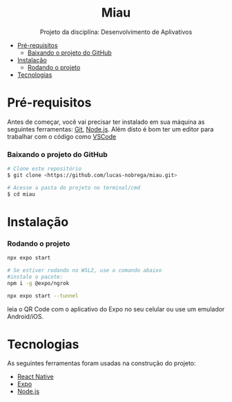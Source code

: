 <h1 align="center">Miau</h1>

<p align="center">Projeto da disciplina: Desenvolvimento de Aplivativos</p>



<!--ts-->
- [Pré-requisitos](#pré-requisitos)
    - [Baixando o projeto do GitHub](#baixando-o-projeto-do-github)
- [Instalação](#instalação)
    - [Rodando o projeto](#rodando-o-projeto)
- [Tecnologias](#tecnologias)
<!--te-->

Pré-requisitos
==============

Antes de começar, você vai precisar ter instalado em sua máquina as seguintes ferramentas:
[Git](https://git-scm.com), [Node.js](https://nodejs.org/en/). 
Além disto é bom ter um editor para trabalhar com o código como [VSCode](https://code.visualstudio.com/)

### Baixando o projeto do GitHub

```bash
# Clone este repositório
$ git clone <https://github.com/lucas-nobrega/miau.git>

# Acesse a pasta do projeto no terminal/cmd
$ cd miau
```
Instalação
==========
### Rodando o projeto

```bash
npx expo start

# Se estiver rodando no WSL2, use o comando abaixo
#instale o pacote:
npm i -g @expo/ngrok

npx expo start --tunnel
```
leia o QR Code com o aplicativo do Expo no seu celular ou use um emulador Android/iOS.

Tecnologias
==============

As seguintes ferramentas foram usadas na construção do projeto:

- [React Native](https://reactnative.dev/)
- [Expo](https://expo.io/)
- [Node.js](https://nodejs.org/en/)
